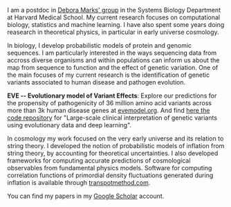 
<br><br>

I am a postdoc in [Debora Marks' group](https://marks.hms.harvard.edu/) in the Systems Biology Department at Harvard Medical School. My current research focuses on computational biology, statistics and machine learning. I have also spent some years doing reasearch in theoretical physics, in particular in early universe cosmology. 
 
In biology, I develop probabilistic models of protein and genomic sequences. I am particularly interested in the ways sequencing data from accross diverse organisms and within populations can inform us about the map from sequence to function and the effect of genetic variation. One of the main focuses of my current research is the identification of genetic variants associated to human disease and pathogen evolution. 

**EVE -- Evolutionary model of Variant Effects**: Explore our predictions for the propensity of pathogenicity of 36 million amino acid variants across more than 3k human disease genes at [evemodel.org](https://evemodel.org/). And find [here the code repository](https://github.com/OATML-Markslab/EVE) for "Large-scale clinical interpretation of genetic variants using evolutionary data and deep learning".

In cosmology my work focused on the very early universe and its relation to string theory. I developed the notion of probabilistic models of inflation from string theory, by accounting for theoretical uncertainties. I also developed frameworks for computing accurate predictions of cosmological observables from fundamental physics models. Software for computing correlation functions of primordial density fluctuations generated during inflation is available through [transpotmethod.com](https://transportmethod.com/).

You can find my papers in my [Google Scholar](https://scholar.google.com/citations?user=Ue5LxsIAAAAJ&hl=en) account.



<!--Prior to Harvard, I worked at the theory group at DESY in Hamburg and the Astronomy Center at Sussex University, where I also did my PhD under the supervision of Prof. Andrew Liddle. You can see my CV -->
